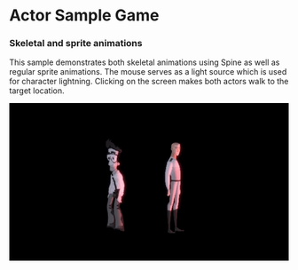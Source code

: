 Actor Sample Game 
=================
### Skeletal and sprite animations

This sample demonstrates both skeletal animations using Spine as well 
as regular sprite animations. The mouse serves as a light source which 
is used for character lightning. Clicking on the screen makes both actors 
walk to the target location.

![sample game](https://raw.githubusercontent.com/advdotnet/Stack-Engine/master/src/Playground/Actor/actor.gif)



